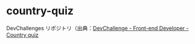 # country-quiz
DevChallenges リポジトリ（出典：[DevChallenge - Front-end Developer - Country quiz](https://devchallenges.io/challenges/Bu3G2irnaXmfwQ8sZkw8)

